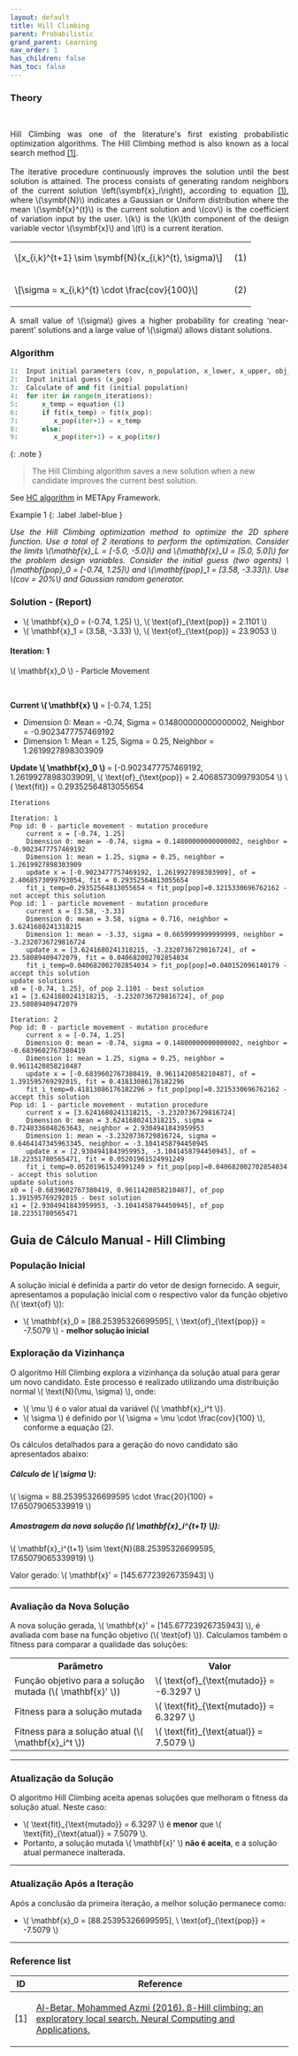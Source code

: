 ```yaml
---
layout: default
title: Hill Climbing
parent: Probabilistic
grand_parent: Learning
nav_order: 1
has_children: false
has_toc: false
---
```


<!--Don't delete ths script-->
<script src = "https://polyfill.io/v3/polyfill.min.js?features=es6"></script>
<script id = "MathJax-script" async src="https://cdn.jsdelivr.net/npm/mathjax@3/es5/tex-mml-chtml.js"></script>
<!--Don't delete ths script-->

<h3>Theory</h3>

<br>

<p align = "justify">
Hill Climbing was one of the literature's first existing probabilistic optimization algorithms. The Hill Climbing method is also known as a local search method <a href="#ref1">[1]</a>.
<br><br>
The iterative procedure continuously improves the solution until the best solution is attained. The process consists of generating random neighbors of the current solution \left(\symbf{x}_i\right), according to equation <a href="#eq1">(1)</a>, where \(\symbf{N}\) indicates a Gaussian or Uniform distribution where the mean \(\symbf{x}^{t}\) is the current solution and \(cov\) is the coefficient of variation input by the user. \(k\) is the \(k\)th component of the design variable vector \(\symbf{x}\) and \(t\) is a current iteration.
</p>

<table border = "0" style = "width:100%">
    <tr>
        <td style="width: 90%;">\[x_{i,k}^{t+1} \sim \symbf{N}(x_{i,k}^{t}, \sigma)\]</td>
        <td style="width: 10%;"><p align = "right" id = "eq1">(1)</p></td>
    </tr>
    <tr>
        <td style="width: 90%;">\[\sigma = x_{i,k}^{t} \cdot \frac{cov}{100}\]</td>
        <td style="width: 10%;"><p align = "right" id = "eq2">(2)</p></td>
    </tr>
</table>

<p align = "justify">
A small value of \(\sigma\) gives a higher probability for creating ‘near-parent’ solutions and a large value of \(\sigma\) allows distant solutions.
</p>

<h3>Algorithm</h3>

```python
1:  Input initial parameters (cov, n_population, x_lower, x_upper, obj_function, n_dimensions)
2:  Input initial guess (x_pop)
3:  Calculate of and fit (initial population)
4:  for iter in range(n_iterations):
5:      x_temp = equation (1)
6:      if fit(x_temp) > fit(x_pop):
7:         x_pop(iter+1) = x_temp
8:      else:
9:         x_pop(iter+1) = x_pop(iter)
```

{: .note }
> The Hill Climbing algorithm saves a new solution when a new candidate improves the current best solution.

<p align = "justify">
See <a href="https://wmpjrufg.github.io/METAPY/FRA_SA_HILL.html" target="_blank">HC algorithm</a> in METApy Framework.
</p>

Example 1
{: .label .label-blue }

<p align = "justify">
  <i>
      Use the Hill Climbing optimization method to optimize the 2D sphere function. Use a total of 2 iterations to perform the optimization. Consider the limits \(\mathbf{x}_L = [-5.0, -5.0]\) and \(\mathbf{x}_U = [5.0, 5.0]\) for the problem design variables. Consider the initial guess (two agents) \(\mathbf{pop}_0 = [-0.74, 1.25]\) and \(\mathbf{pop}_1 = [3.58, -3.33]\). Use \(cov = 20%\) and Gaussian random generator.
  </i>
</p>


<h3>Solution - (Report)</h3>
<ul>
  <li>\( \mathbf{x}_0 = (-0.74, 1.25) \), \( \text{of}_{\text{pop}} = 2.1101 \)</li>
  <li>\( \mathbf{x}_1 = (3.58, -3.33) \), \( \text{of}_{\text{pop}} = 23.9053 \)</li>
</ul>

<h4>Iteration: 1</h4>
<p> \( \mathbf{x}_0 \) - Particle Movement </p>
<br>
<p> <strong> Current \( \mathbf{x} \) </strong> = [-0.74, 1.25] 

<ul>
  <li>Dimension 0: Mean = -0.74, Sigma = 0.14800000000000002, Neighbor = -0.9023477757469192</li>
  <li>Dimension 1: Mean = 1.25, Sigma = 0.25, Neighbor = 1.2619927898303909</li>
</ul>

</p>

<p><strong> Update \( \mathbf{x}_0 \) </strong> = [-0.9023477757469192, 1.2619927898303909], \( \text{of}_{\text{pop}} = 2.4068573099793054 \) \( \text{fit}) = 0.29352564813055654</p>




```
Iterations

Iteration: 1
Pop id: 0 - particle movement - mutation procedure
    current x = [-0.74, 1.25]
    Dimension 0: mean = -0.74, sigma = 0.14800000000000002, neighbor = -0.9023477757469192
    Dimension 1: mean = 1.25, sigma = 0.25, neighbor = 1.2619927898303909
    update x = [-0.9023477757469192, 1.2619927898303909], of = 2.4068573099793054, fit = 0.29352564813055654
    fit_i_temp=0.29352564813055654 < fit_pop[pop]=0.3215330696762162 - not accept this solution
Pop id: 1 - particle movement - mutation procedure
    current x = [3.58, -3.33]
    Dimension 0: mean = 3.58, sigma = 0.716, neighbor = 3.6241680241318215
    Dimension 1: mean = -3.33, sigma = 0.6659999999999999, neighbor = -3.2320736729816724
    update x = [3.6241680241318215, -3.2320736729816724], of = 23.58089409472079, fit = 0.040682002702854034
    fit_i_temp=0.040682002702854034 > fit_pop[pop]=0.040152096140179 - accept this solution
update solutions
x0 = [-0.74, 1.25], of_pop 2.1101 - best solution
x1 = [3.6241680241318215, -3.2320736729816724], of_pop 23.58089409472079  

Iteration: 2
Pop id: 0 - particle movement - mutation procedure
    current x = [-0.74, 1.25]
    Dimension 0: mean = -0.74, sigma = 0.14800000000000002, neighbor = -0.6839602767380419
    Dimension 1: mean = 1.25, sigma = 0.25, neighbor = 0.9611420858210487
    update x = [-0.6839602767380419, 0.9611420858210487], of = 1.391595769292015, fit = 0.41813086176182296
    fit_i_temp=0.41813086176182296 > fit_pop[pop]=0.3215330696762162 - accept this solution
Pop id: 1 - particle movement - mutation procedure
    current x = [3.6241680241318215, -3.2320736729816724]
    Dimension 0: mean = 3.6241680241318215, sigma = 0.7248336048263643, neighbor = 2.9304941843959953
    Dimension 1: mean = -3.2320736729816724, sigma = 0.6464147345963345, neighbor = -3.1041458794450945
    update x = [2.9304941843959953, -3.1041458794450945], of = 18.22351780565471, fit = 0.05201961524991249
    fit_i_temp=0.05201961524991249 > fit_pop[pop]=0.040682002702854034 - accept this solution
update solutions
x0 = [-0.6839602767380419, 0.9611420858210487], of_pop 1.391595769292015 - best solution
x1 = [2.9304941843959953, -3.1041458794450945], of_pop 18.22351780565471   
```

<h2>Guia de Cálculo Manual - Hill Climbing</h2>

<h3>População Inicial</h3>
<p>A solução inicial é definida a partir do vetor de design fornecido. A seguir, apresentamos a população inicial com o respectivo valor da função objetivo (\( \text{of} \)):</p>
<ul>
    <li>\( \mathbf{x}_0 = [88.25395326699595], \ \text{of}_{\text{pop}} = -7.5079 \) - <strong>melhor solução inicial</strong></li>
</ul>

<h3>Exploração da Vizinhança</h3>

<p>O algoritmo Hill Climbing explora a vizinhança da solução atual para gerar um novo candidato. Este processo é realizado utilizando uma distribuição normal \( \text{N}(\mu, \sigma) \), onde:</p>

<ul>
    <li>\( \mu \) é o valor atual da variável (\( \mathbf{x}_i^t \)).</li>
    <li>\( \sigma \) é definido por \( \sigma = \mu \cdot \frac{cov}{100} \), conforme a equação (2).</li>
</ul>

<p> Os cálculos detalhados para a geração do novo candidato são apresentados abaixo:</p>

<h5>Cálculo de \( \sigma \):</h5>


<p>\( \sigma = 88.25395326699595 \cdot \frac{20}{100} = 17.65079065339919 \)</p>

<h5>Amostragem da nova solução (\( \mathbf{x}_i^{t+1} \)):</h5>
<p>\( \mathbf{x}_i^{t+1} \sim \text{N}(88.25395326699595, 17.65079065339919) \)</p>
<p>Valor gerado: \( \mathbf{x}' = [145.67723926735943] \)</p>

<hr>

<h3>Avaliação da Nova Solução</h3>

<p>A nova solução gerada, \( \mathbf{x}' = [145.67723926735943] \), é avaliada com base na função objetivo (\( \text{of} \)). Calculamos também o fitness para comparar a qualidade das soluções:</p>
<table>
    <tr>
        <th>Parâmetro</th>
        <th>Valor</th>
    </tr>
    <tr>
        <td>Função objetivo para a solução mutada (\( \mathbf{x}' \))</td>
        <td>\( \text{of}_{\text{mutado}} = -6.3297 \)</td>
    </tr>
    <tr>
        <td>Fitness para a solução mutada</td>
        <td>\( \text{fit}_{\text{mutado}} = 6.3297 \)</td>
    </tr>
    <tr>
        <td>Fitness para a solução atual (\( \mathbf{x}_i^t \))</td>
        <td>\( \text{fit}_{\text{atual}} = 7.5079 \)</td>
    </tr>
</table>

<hr>

<h3>Atualização da Solução</h3>
<p>O algoritmo Hill Climbing aceita apenas soluções que melhoram o fitness da solução atual. Neste caso:</p>
<ul>
    <li>\( \text{fit}_{\text{mutado}} = 6.3297 \) é <strong>menor</strong> que \( \text{fit}_{\text{atual}} = 7.5079 \).</li>
    <li>Portanto, a solução mutada \( \mathbf{x}' \) <strong>não é aceita</strong>, e a solução atual permanece inalterada.</li>
</ul>

<hr>

<h3>Atualização Após a Iteração</h3>
<p>Após a conclusão da primeira iteração, a melhor solução permanece como:</p>
<ul>
    <li>\( \mathbf{x}_0 = [88.25395326699595], \ \text{of}_{\text{pop}} = -7.5079 \)</li>
</ul>

<hr>


<h3>Reference list</h3>

<table>
    <thead>
        <tr>
            <th>ID</th>
            <th>Reference</th>
        </tr>
    </thead>
    <tbody>
        <tr>
            <td><p align = "center" id = "ref1">[1]</p></td>
            <td><p align = "left"><a href="https://doi.org/10.1007/s00521-016-2328-2" target="_blank" rel="noopener noreferrer">Al-Betar, Mohammed Azmi (2016). β-Hill climbing: an exploratory local search. Neural Computing and Applications.</a></p></td>
        </tr>
    </tbody>
</table>
